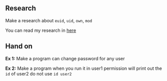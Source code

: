 ## Research
Make a research about `euid`, `uid`, `own`, `mod`

You can read my research in [here](https://cut-lifeboat-494.notion.site/System-Programming-b13a69f3f70d47758091d694f286b199)

## Hand on
**Ex 1:** Make a program can change password for any user

**Ex 2:** Make a program when you run it in user1 permission will print out the `id` of user2 do not use `id user2`
